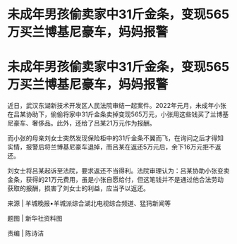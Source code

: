 # 未成年男孩偷卖家中31斤金条，变现565万买兰博基尼豪车，妈妈报警

# 未成年男孩偷卖家中31斤金条，变现565万买兰博基尼豪车，妈妈报警

近日，武汉东湖新技术开发区人民法院审结一起案件。2022年元月，未成年小张在吕某协助下，偷偷将家中31斤金条卖掉变现565万元，小张用这些钱买了兰博基尼豪车、奢侈品。此外，还给了吕某21万元作为报酬。

而小张的母亲刘女士突然发现保险柜中的31斤金条不翼而飞，在询问之后才得知实情，报警后将兰博基尼豪车退掉，而吕某在返还5万元后，余下16万元拒不返还。

刘女士将吕某起诉至法院，要求返还不当得利。法院审理认为：吕某协助小张变卖金条，获得的21万元费用，虽是小张自愿给付，但这笔钱并不是通过他合法劳动获取的报酬，损害了刘女士的利益，应当予以返还。

来源 | 羊城晚报•羊城派综合湖北电视综合频道、猛犸新闻等

题图 | 新华社资料图

责编 | 陈诗洁

